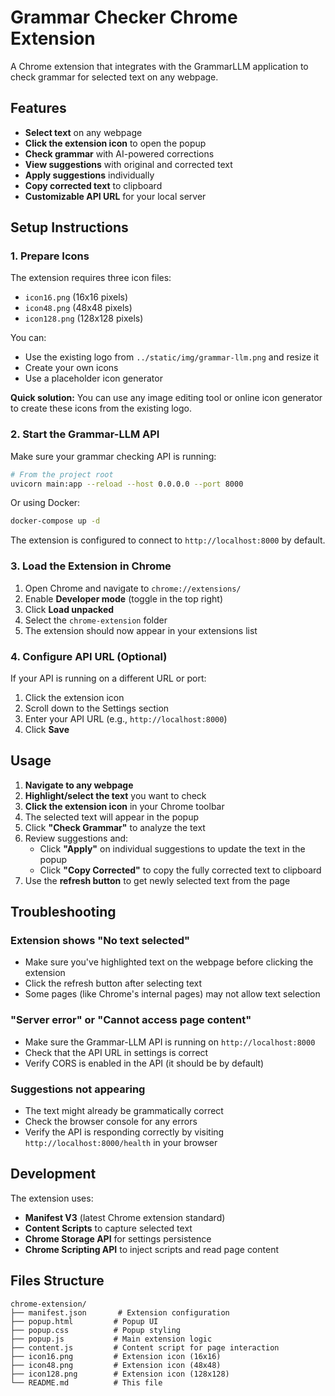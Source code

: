 # Grammar Checker Chrome Extension

A Chrome extension that integrates with the GrammarLLM application to check grammar for selected text on any webpage.

## Features

- **Select text** on any webpage
- **Click the extension icon** to open the popup
- **Check grammar** with AI-powered corrections
- **View suggestions** with original and corrected text
- **Apply suggestions** individually
- **Copy corrected text** to clipboard
- **Customizable API URL** for your local server

## Setup Instructions

### 1. Prepare Icons

The extension requires three icon files:
- `icon16.png` (16x16 pixels)
- `icon48.png` (48x48 pixels)
- `icon128.png` (128x128 pixels)

You can:
- Use the existing logo from `../static/img/grammar-llm.png` and resize it
- Create your own icons
- Use a placeholder icon generator

**Quick solution:** You can use any image editing tool or online icon generator to create these icons from the existing logo.

### 2. Start the Grammar-LLM API

Make sure your grammar checking API is running:

```bash
# From the project root
uvicorn main:app --reload --host 0.0.0.0 --port 8000
```

Or using Docker:
```bash
docker-compose up -d
```

The extension is configured to connect to `http://localhost:8000` by default.

### 3. Load the Extension in Chrome

1. Open Chrome and navigate to `chrome://extensions/`
2. Enable **Developer mode** (toggle in the top right)
3. Click **Load unpacked**
4. Select the `chrome-extension` folder
5. The extension should now appear in your extensions list

### 4. Configure API URL (Optional)

If your API is running on a different URL or port:

1. Click the extension icon
2. Scroll down to the Settings section
3. Enter your API URL (e.g., `http://localhost:8000`)
4. Click **Save**

## Usage

1. **Navigate to any webpage**
2. **Highlight/select the text** you want to check
3. **Click the extension icon** in your Chrome toolbar
4. The selected text will appear in the popup
5. Click **"Check Grammar"** to analyze the text
6. Review suggestions and:
   - Click **"Apply"** on individual suggestions to update the text in the popup
   - Click **"Copy Corrected"** to copy the fully corrected text to clipboard
7. Use the **refresh button** to get newly selected text from the page

## Troubleshooting

### Extension shows "No text selected"
- Make sure you've highlighted text on the webpage before clicking the extension
- Click the refresh button after selecting text
- Some pages (like Chrome's internal pages) may not allow text selection

### "Server error" or "Cannot access page content"
- Make sure the Grammar-LLM API is running on `http://localhost:8000`
- Check that the API URL in settings is correct
- Verify CORS is enabled in the API (it should be by default)

### Suggestions not appearing
- The text might already be grammatically correct
- Check the browser console for any errors
- Verify the API is responding correctly by visiting `http://localhost:8000/health` in your browser

## Development

The extension uses:
- **Manifest V3** (latest Chrome extension standard)
- **Content Scripts** to capture selected text
- **Chrome Storage API** for settings persistence
- **Chrome Scripting API** to inject scripts and read page content

## Files Structure

```
chrome-extension/
├── manifest.json       # Extension configuration
├── popup.html         # Popup UI
├── popup.css          # Popup styling
├── popup.js           # Main extension logic
├── content.js         # Content script for page interaction
├── icon16.png         # Extension icon (16x16)
├── icon48.png         # Extension icon (48x48)
├── icon128.png        # Extension icon (128x128)
└── README.md          # This file
```

